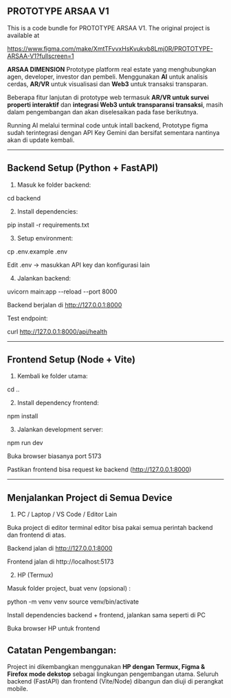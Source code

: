 ## PROTOTYPE ARSAA V1

This is a code bundle for PROTOTYPE ARSAA V1. The original project is available at 

https://www.figma.com/make/XmtTFvvxHsKvukvb8Lmj0R/PROTOTYPE-ARSAA-V1?fullscreen=1

**ARSAA DIMENSION** Prototype platform real estate yang menghubungkan agen, developer, investor dan pembeli. Menggunakan **AI** untuk analisis cerdas, **AR/VR** untuk visualisasi dan **Web3** untuk transaksi transparan.

Beberapa fitur lanjutan di prototype web termasuk **AR/VR untuk survei properti interaktif** dan **integrasi Web3 untuk transparansi transaksi**, masih dalam pengembangan dan akan diselesaikan pada fase berikutnya.

Running AI melalui terminal code untuk intall backend, Prototype figma sudah terintegrasi dengan API Key Gemini dan bersifat sementara nantinya akan di update kembali.

---

## Backend Setup (Python + FastAPI)

1. Masuk ke folder backend:

cd backend

2. Install dependencies:

pip install -r requirements.txt

3. Setup environment:

cp .env.example .env

Edit .env → masukkan API key dan konfigurasi lain

4. Jalankan backend:

uvicorn main:app --reload --port 8000

Backend berjalan di http://127.0.0.1:8000

Test endpoint:

curl http://127.0.0.1:8000/api/health

---

## Frontend Setup (Node + Vite)

1. Kembali ke folder utama:

cd ..

2. Install dependency frontend:

npm install

3. Jalankan development server:

npm run dev

Buka browser biasanya port 5173

Pastikan frontend bisa request ke backend (http://127.0.0.1:8000)

---

## Menjalankan Project di Semua Device

1. PC / Laptop / VS Code / Editor Lain

Buka project di editor terminal editor bisa pakai semua perintah backend dan frontend di atas.

Backend jalan di http://127.0.0.1:8000

Frontend jalan di http://localhost:5173

2. HP (Termux)

Masuk folder project, buat venv (opsional) :

python -m venv venv
source venv/bin/activate

Install dependencies backend + frontend, jalankan sama seperti di PC

Buka browser HP untuk frontend

## **Catatan Pengembangan:**
Project ini dikembangkan menggunakan **HP dengan Termux, Figma & Firefox mode dekstop** sebagai lingkungan pengembangan utama. Seluruh backend (FastAPI) dan frontend (Vite/Node) dibangun dan diuji di perangkat mobile.
